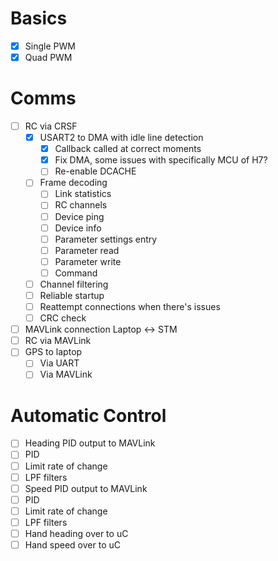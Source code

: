 # Basics
- [x] Single PWM
- [x] Quad PWM

# Comms
- [ ] RC via CRSF
    - [x] USART2 to DMA with idle line detection
        - [x] Callback called at correct moments 
        - [x] Fix DMA, some issues with specifically MCU of H7?
        - [ ] Re-enable DCACHE
    - [ ] Frame decoding
        - [ ] Link statistics
        - [ ] RC channels
        - [ ] Device ping
        - [ ] Device info
        - [ ] Parameter settings entry
        - [ ] Parameter read
        - [ ] Parameter write
        - [ ] Command
    - [ ] Channel filtering
    - [ ] Reliable startup
    - [ ] Reattempt connections when there's issues
    - [ ] CRC check
- [ ] MAVLink connection Laptop <-> STM
- [ ] RC via MAVLink
- [ ] GPS to laptop
    - [ ] Via UART
    - [ ] Via MAVLink 

# Automatic Control
- [ ] Heading PID output to MAVLink
- [ ] PID 
- [ ] Limit rate of change
- [ ] LPF filters 
- [ ] Speed PID output to MAVLink
- [ ] PID 
- [ ] Limit rate of change
- [ ] LPF filters
- [ ] Hand heading over to uC
- [ ] Hand speed over to uC

